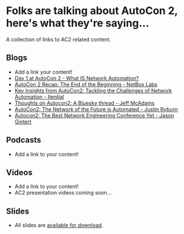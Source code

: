 # Folks are talking about AutoCon 2, here's what they're saying...

A collection of links to AC2 related content.

## Blogs
- Add a link your content!
- [Day 1 at AutoCon 2 - What IS Network Automation?](https://gratuitous-arp.net/definition-of-network-automation/)
- [AutoCon 2 Recap: The End of the Beginning - NetBox Labs](https://netboxlabs.com/blog/autocon2-recap/)
- [Key Insights from AutoCon2: Tackling the Challenges of Network Automation - Itential](https://www.itential.com/blog/company/news-events/key-insights-from-autocon-2-tackling-the-challenges-of-network-automation/)
- [Thoughts on Autocon2: A Bluesky thread - Jeff McAdams](https://bsky.app/profile/jeffmca.bsky.social/post/3lbrttisnys23)
- [AutoCon2: The Network of the Future is Automated - Justin Ryburn](https://ryburn.org/2024/11/26/autocon2-the-network-of-the-future-is-automated/)
- [Autocon2: The Best Network Engineering Conference Yet - Jason Gintert](https://www.bitsinflight.com/autocon2-the-best-network-engineering-conference-yet/)

## Podcasts
- Add a link to your content!

## Videos
- Add a link to your content!
- AC2 presentation videos coming soon...

## Slides
- All slides are [available for download](https://github.com/Network-Automation-Forum/handyinfo/tree/main/docs/autocon_coverage/slides/AutoCon2).
